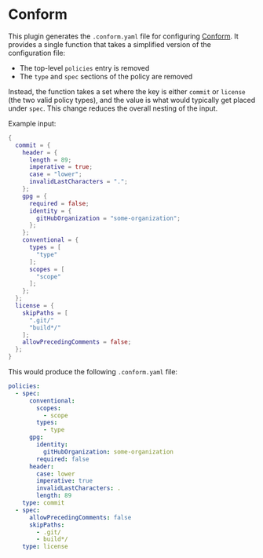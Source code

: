 # Conform

This plugin generates the `.conform.yaml` file for configuring [Conform][1]. It
provides a single function that takes a simplified version of the configuration
file:

- The top-level `policies` entry is removed
- The `type` and `spec` sections of the policy are removed

Instead, the function takes a set where the key is either `commit` or `license`
(the two valid policy types), and the value is what would typically get placed
under `spec`. This change reduces the overall nesting of the input.

Example input:

```nix
{
  commit = {
    header = {
      length = 89;
      imperative = true;
      case = "lower";
      invalidLastCharacters = ".";
    };
    gpg = {
      required = false;
      identity = {
        gitHubOrganization = "some-organization";
      };
    };
    conventional = {
      types = [
        "type"
      ];
      scopes = [
        "scope"
      ];
    };
  };
  license = {
    skipPaths = [
      ".git/"
      "build*/"
    ];
    allowPrecedingComments = false;
  };
}
```

This would produce the following `.conform.yaml` file:

```yaml
policies:
  - spec:
      conventional:
        scopes:
          - scope
        types:
          - type
      gpg:
        identity:
          gitHubOrganization: some-organization
        required: false
      header:
        case: lower
        imperative: true
        invalidLastCharacters: .
        length: 89
    type: commit
  - spec:
      allowPrecedingComments: false
      skipPaths:
        - .git/
        - build*/
    type: license
```

[1]: https://github.com/siderolabs/conform
